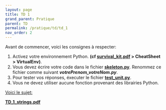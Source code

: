 ```yaml
---
layout: page
title: TD 1
grand_parent: Pratique
parent: TD
permalink: /pratique/td/td_1
nav_order: 2
---
```

Avant de commencer, voici les consignes à respecter:


1. Activez votre environnement Python. <b>(cf <a href="/docs/survival_kit.pdf" target="_blank"> survival_kit.pdf</a> > CheatSheet > VirtualEnv)</b>.
2. Vous devez écrire votre code dans le fichier <a href="/docs/td_1/skeleton.py"> <b>skeleton.py</b></a>. Renommez ce fichier comme suivant <b>  <i>votrePrenom_votreNom.py</i></b>.
3. Pour tester vos réponses, éxecuter le fichier <a href="/docs/td_1/test_unit.py"><b>test_unit.py</b></a>.
4. Vous ne devez utiliser aucune fonction provenant des librairies Python.

<u>Voici le sujet: </u>

<a href="/docs/td_1/TD-1-strings.pdf" target="_blank"><b> TD_1_strings.pdf</b></a>